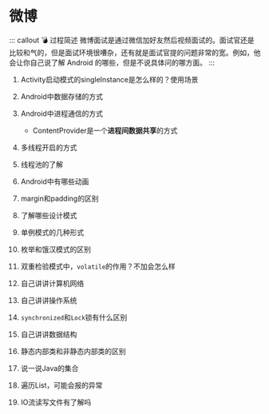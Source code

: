 # 微博

::: callout 💣 过程简述
微博面试是通过微信加好友然后视频面试的。面试官还是比较和气的，但是面试环境很嘈杂，还有就是面试官提的问题非常的宽。例如，他会让你自己说了解 Android 的哪些，但是不说具体问的哪方面。
:::

1. Activity启动模式的singleInstance是怎么样的？使用场景
2. Android中数据存储的方式
3. Android中进程通信的方式

    * ContentProvider是一个**进程间数据共享**的方式

4. 多线程开启的方式
5. 线程池的了解
6. Android中有哪些动画
7. margin和padding的区别
8. 了解哪些设计模式
9.  单例模式的几种形式
10. 枚举和饿汉模式的区别
11. 双重检验模式中，`volatile`的作用？不加会怎么样
12. 自己讲讲计算机网络
13. 自己讲讲操作系统
14. `synchronized`和`Lock`锁有什么区别
15. 自己讲讲数据结构
16. 静态内部类和非静态内部类的区别
17. 说一说Java的集合
18. 遍历List，可能会报的异常
19. IO流读写文件有了解吗
